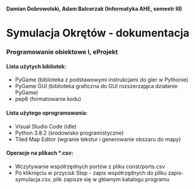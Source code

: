 **Damian Dobrowolski, Adam Balcerzak (Informatyka AHE, semestr III)**
# Symulacja Okrętów - dokumentacja
### Programowanie obiektowe I, eProjekt

#### Lista użytych bibliotek:
- PyGame (biblioteka z podstawowymi instrukcjami do gier w Pythonie)
- PyGame GUI (biblioteka graficzna do GUI rozszerzająca działanie PyGame)
- pep8 (formatowanie kodu)

#### Lista użytego oprogramowania:
- Visual Studio Code (idle)
- Python 3.8.2 (środowisko programistyczne)
- Tiled Map Editor (wgranie tekstur i generowanie obszaru do mapy)

#### Operacje na plikach *.csv:
- Wczytywanie współrzędnych portów z pliku const/ports.csv
- Po kliknięciu w przycisk Stop - zapis współrzędnych do pliku zapis-symulacja.csv, plik zapisze się w głównym katalogu programu
